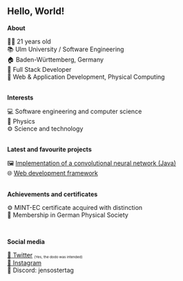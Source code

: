 <h2>Hello, World!</h2>

**About**

👨‍💻 21 years old <br>
📚 Ulm University / Software Engineering <br>
🏠 Baden-Württemberg, Germany <br>
🔧 Full Stack Developer <br>
🔧 Web & Application Development, Physical Computing <br>
<br>

**Interests**

💻 Software engineering and computer science <br>
🌌 Physics <br>
⚙️ Science and technology <br>
<br>

**Latest and favourite projects**

🖼️ <a href="https://github.com/JensOstertag/ConvolutionalNeuralNetwork">Implementation of a convolutional neural network (Java)</a> <br>
🌐 <a href="#">Web development framework</a> <br>
<br>

**Achievements and certificates**

<!-- **2023** -->

<!-- **2022** -->

<!-- **2021** -->

<!-- 📚 Abitur <br> -->
⚙️ MINT-EC certificate acquired with distinction <br>
🌌 Membership in German Physical Society <br>

<!-- **2020** -->

<!-- 💻 "Jugend Forscht" regional contest (mathematics / computer science) - Second place <br> -->
<br>

**Social media**

<a href="https://www.twitter.com/JensOstertag03/">🦤 Twitter</a> <sub><sup><sub>(Yes, the dodo was intended)</sub></sup></sub><br>
<a href="https://www.instagram.com/jensostertag/">📸 Instagram</a> <br>
💬 Discord: jensostertag
